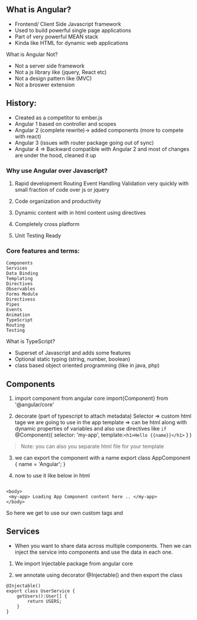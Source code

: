 ## What is Angular?
* Frontend/ Client Side Javascript framework
* Used to build powerful single page applications
* Part of very powerful MEAN stack
* Kinda like HTML for dynamic web applications

What is Angular Not?
* Not a server side framework
* Not a js library like (jquery, React etc)
* Not a design pattern like (MVC)
* Not a broswer extension

## History:

* Created as a competitor to ember.js
* Angular 1 based on controller and scopes
* Angular 2 (complete rewrite)-> added components (more to compete with react)
* Angular 3 (issues with router package going out of sync)
* Angular 4 => Backward compatible with Angular 2 and most of changes are under the hood, cleaned it up 


### Why use Angular over Javascript?

1) Rapid development 
Routing
Event Handling
Validation 
very quickly with small fraction of code over js or jquery

2) Code organization and productivity
3) Dynamic content with in html content using directives
4) Completely cross platform 
5) Unit Testing Ready

### Core features and terms:
```
Components
Services
Data Binding
Templating
Directives
Observables
Forms Module
Directivess
Pipes
Events
Animation
TypeScript
Routing
Testing
```

What is TypeScript?

* Superset of Javascript and adds some features
* Optional static typing (string, number, boolean)
* class based object oriented programming (like in java, php)


## Components
1. import component from angular core
import{Component} from '@angular/core'

2. decorate (part of typescript to attach metadata) 
Selector => custom html tage we are going to use in the app
template => can be html along with dynamic properties of variables and also use directives like `if`
@Component({
	selector: 'my-app', 
	template:`<h1>Hello {{name}}</h1>` }
)
>Note: you can also you separate html file for your template
3. we can export the component with a name
export class AppComponent {
	name = 'Angular';
}

4. now to use it like below in html
```

<body>
 <my-app> Loading App Component content here .. </my-app>
</body>

```

So here we get to use our own custom tags and 

## Services

* When you want to share data across multiple components. 
Then we can inject the service into components and use the data in each one.

1. We import Injectable package from angular core

2. we annotate using decorator @Injectable()
and then export the class

```
@Injectable()
export class UserService {
	getUsers():User[] {
		return USERS;
	}
}

```









